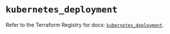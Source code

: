 # `kubernetes_deployment`

Refer to the Terraform Registry for docs: [`kubernetes_deployment`](https://registry.terraform.io/providers/hashicorp/kubernetes/2.26.0/docs/resources/deployment).
